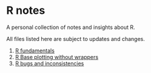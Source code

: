 # R notes #

A personal collection of notes and insights about R.

All files listed here are subject to updates and changes.

1. [R fundamentals](fundamentals.md)
2. [R Base plotting without wrappers](baseplotting.md)
3. [R bugs and inconsistencies](bugs.md)

